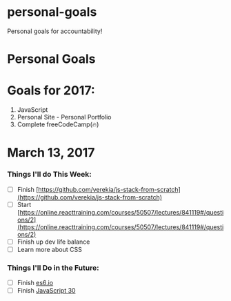 # personal-goals
Personal goals for accountability!

Personal Goals
==============

# Goals for 2017:

1. JavaScript
2. Personal Site - Personal Portfolio
3. Complete freeCodeCamp(:fire:)

# March 13, 2017

### Things I'll do This Week:

- [ ] Finish [https://github.com/verekia/js-stack-from-scratch](https://github.com/verekia/js-stack-from-scratch)
- [ ] Start [https://online.reacttraining.com/courses/50507/lectures/841119#/questions/2](https://online.reacttraining.com/courses/50507/lectures/841119#/questions/2)
- [ ] Finish up dev life balance
- [ ] Learn more about CSS

### Things I'll Do in the Future:

- [ ] Finish [es6.io](https://es6.io)
- [ ] Finish [JavaScript 30](https://javascript30.com/)
